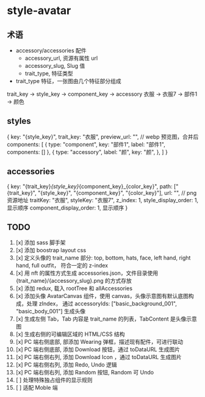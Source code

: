 # style-avatar

## 术语

- accessory/accessories 配件
    - accessory_url, 资源有属性 url
    - accessory_slug, Slug 值
    - trait_type, 特征类型
- trait_type 特征，一张图由几个特征部分组成

trait_key -> style_key -> component_key -> accessory
衣服 -> 衣服7 -> 部件1 -> 颜色

## styles
{
  key: "{style_key}",
  trait_key: "衣服",
  preview_url: "", // webp 预览图，合并后
  components: [
    {
      type: "component",
      key: "部件1",
      label: "部件1",
      components: []
    },
    {
      type: "accessory",
      label: "颜",
      key: "颜",
    },
  ]
}

## accessories
{
  key: "{trait_key}_{style_key}_{component_key}_{color_key}",
  path: ["{trait_key}", "{style_key}", "{component_key}", "{color_key}"],
  url: "", // png 资源地址
  traitKey: "衣服",
  styleKey: "衣服7",
  z_index: 1,
  style_display_order: 1, 显示顺序
  component_display_order: 1, 显示顺序
}

## TODO

1. [x] 添加 sass 脚手架
2. [x] 添加 boostrap layout css
3. [x] 定义头像的 trait_name 部分: top, bottom, hats, face, left hand, right hand, full outfit， 符合一定的 z-index
4. [x] 用 nft 的属性方式生成 accessories.json，文件目录使用 {trait_name}/{accessory_slug}.png 的方式存放
5. [x] 添加 redux, 载入 rootTree 和 allAccessories
6. [x] 添加头像 AvatarCanvas 组件，使用 canvas，头像示意图有默认底图构成，处理 zIndex， 通过 accessoryIds: ["basic_background_001", "basic_body_001"] 生成头像
7. [x] 生成左侧 Tab，Tab 内容是 trait_name 的列表，TabContent 是头像示意图
8. [x] 生成右侧的可编辑区域的 HTML/CSS 结构
9. [x] PC 端右侧底部, 部添加 Wearing 弹框，描述现有配件，可进行联动
10. [x] PC 端右侧底部, 添加 Download 按钮，通过 toDataURL 生成图片
11. [x] PC 端右侧右列, 添加 Download Icon ，通过 toDataURL 生成图片
12. [x] PC 端右侧右列, 添加 Redo, Undo 逻辑
13. [x] PC 端右侧右列, 添加 Random 按钮, Random 可 Undo
14. [ ] 处理特殊独占组件的显示规则
15. [ ] 适配 Moble 端
